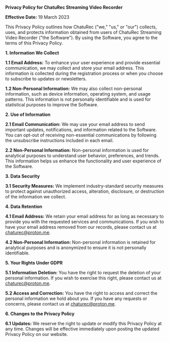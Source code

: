 **Privacy Policy for ChatuRec Streaming Video Recorder**

**Effective Date:** 19 March 2023

This Privacy Policy outlines how ChatuRec ("we," "us," or "our") collects, uses, and protects information obtained from users of ChatuRec Streaming Video Recorder ("the Software"). By using the Software, you agree to the terms of this Privacy Policy.

**1. Information We Collect**

**1.1 Email Address:** To enhance your user experience and provide essential communication, we may collect and store your email address. This information is collected during the registration process or when you choose to subscribe to updates or newsletters.

**1.2 Non-Personal Information:** We may also collect non-personal information, such as device information, operating system, and usage patterns. This information is not personally identifiable and is used for statistical purposes to improve the Software.

**2. Use of Information**

**2.1 Email Communication:** We may use your email address to send important updates, notifications, and information related to the Software. You can opt-out of receiving non-essential communications by following the unsubscribe instructions included in each email.

**2.2 Non-Personal Information:** Non-personal information is used for analytical purposes to understand user behavior, preferences, and trends. This information helps us enhance the functionality and user experience of the Software.

**3. Data Security**

**3.1 Security Measures:** We implement industry-standard security measures to protect against unauthorized access, alteration, disclosure, or destruction of the information we collect.

**4. Data Retention**

**4.1 Email Address:** We retain your email address for as long as necessary to provide you with the requested services and communications. If you wish to have your email address removed from our records, please contact us at chaturec@proton.me.

**4.2 Non-Personal Information:** Non-personal information is retained for analytical purposes and is anonymized to ensure it is not personally identifiable.

**5. Your Rights Under GDPR**

**5.1 Information Deletion:** You have the right to request the deletion of your personal information. If you wish to exercise this right, please contact us at chaturec@proton.me.

**5.2 Access and Correction:** You have the right to access and correct the personal information we hold about you. If you have any requests or concerns, please contact us at chaturec@proton.me.

**6. Changes to the Privacy Policy**

**6.1 Updates:** We reserve the right to update or modify this Privacy Policy at any time. Changes will be effective immediately upon posting the updated Privacy Policy on our website.
